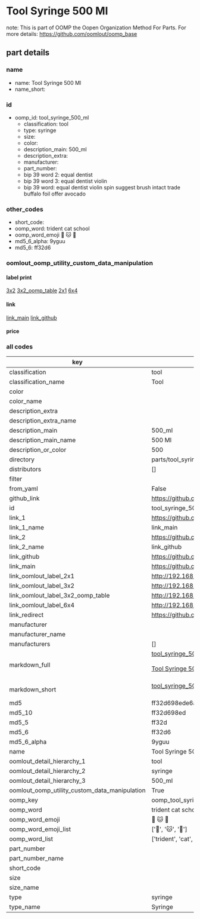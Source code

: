 # Tool Syringe 500 Ml  

note: This is part of OOMP the Oopen Organization Method For Parts. For more details: https://github.com/oomlout/oomp_base

##  part details
  







### name
* name: Tool Syringe 500 Ml
* name_short: 
### id
* oomp_id: tool_syringe_500_ml
  * classification: tool
  * type: syringe
  * size: 
  * color: 
  * description_main: 500_ml
  * description_extra: 
  * manufacturer: 
  * part_number: 
  * bip 39 word 2: equal dentist
  * bip 39 word 3: equal dentist violin
  * bip 39 word: equal dentist violin spin suggest brush intact trade buffalo foil offer avocado

### other_codes
* short_code: 
* oomp_word: trident cat school
* oomp_word_emoji :trident: :cat: :school:
* md5_6_alpha: 9yguu
* md5_6: ff32d6






### oomlout_oomp_utility_custom_data_manipulation
#### label print
[3x2](http://192.168.1.245:1112/?label=oomp%209yguu)
[3x2_oomp_table](http://192.168.1.108:1112/?label=oomp%209yguu)
[2x1](http://192.168.1.242:1112/?label=oomp%209yguu)
[6x4](http://192.168.1.55:1112/?label=oomp%209yguu)    

#### link

[link_main](https://github.com/oomlout/oomlout_oomp_version_1_messy/tree/main/parts/tool_syringe_500_ml) [link_github](https://github.com/oomlout/oomlout_oomp_version_1_messy/tree/main/parts/tool_syringe_500_ml)                             

#### price







### all codes 
| key | value |  
| --- | --- |  
| classification | tool |  
| classification_name | Tool |  
| color |  |  
| color_name |  |  
| description_extra |  |  
| description_extra_name |  |  
| description_main | 500_ml |  
| description_main_name | 500 Ml |  
| description_or_color | 500 |  
| directory | parts/tool_syringe_500_ml |  
| distributors | [] |  
| filter |  |  
| from_yaml | False |  
| github_link | https://github.com/oomlout/oomlout_oomp_part_src/tree/main/parts/tool_syringe_500_ml |  
| id | tool_syringe_500_ml |  
| link_1 | https://github.com/oomlout/oomlout_oomp_version_1_messy/tree/main/parts/tool_syringe_500_ml |  
| link_1_name | link_main |  
| link_2 | https://github.com/oomlout/oomlout_oomp_version_1_messy/tree/main/parts/tool_syringe_500_ml |  
| link_2_name | link_github |  
| link_github | https://github.com/oomlout/oomlout_oomp_version_1_messy/tree/main/parts/tool_syringe_500_ml |  
| link_main | https://github.com/oomlout/oomlout_oomp_version_1_messy/tree/main/parts/tool_syringe_500_ml |  
| link_oomlout_label_2x1 | http://192.168.1.242:1112/?label=oomp%209yguu |  
| link_oomlout_label_3x2 | http://192.168.1.245:1112/?label=oomp%209yguu |  
| link_oomlout_label_3x2_oomp_table | http://192.168.1.108:1112/?label=oomp%209yguu |  
| link_oomlout_label_6x4 | http://192.168.1.55:1112/?label=oomp%209yguu |  
| link_redirect | https://github.com/oomlout/oomlout_oomp_version_1_messy/tree/main/parts/tool_syringe_500_ml |  
| manufacturer |  |  
| manufacturer_name |  |  
| manufacturers | [] |  
| markdown_full | [tool_syringe_500_ml](none)<br>[](none)<br>[Tool Syringe 500 Ml](none)<br><br> |  
| markdown_short | [tool_syringe_500_ml](none)<br><br> |  
| md5 | ff32d698ede6aeb074ec7d1fe88ea260 |  
| md5_10 | ff32d698ed |  
| md5_5 | ff32d |  
| md5_6 | ff32d6 |  
| md5_6_alpha | 9yguu |  
| name | Tool Syringe 500 Ml |  
| oomlout_detail_hierarchy_1 | tool |  
| oomlout_detail_hierarchy_2 | syringe |  
| oomlout_detail_hierarchy_3 | 500_ml |  
| oomlout_oomp_utility_custom_data_manipulation | True |  
| oomp_key | oomp_tool_syringe_500_ml |  
| oomp_word | trident cat school |  
| oomp_word_emoji | :trident: :cat: :school: |  
| oomp_word_emoji_list | [':trident:', ':cat:', ':school:'] |  
| oomp_word_list | ['trident', 'cat', 'school'] |  
| part_number |  |  
| part_number_name |  |  
| short_code |  |  
| size |  |  
| size_name |  |  
| type | syringe |  
| type_name | Syringe |  
